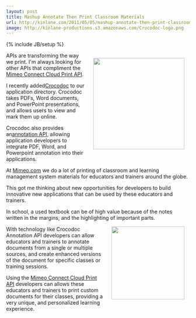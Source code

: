 ```yaml
---
layout: post
title: Mashup Annotate Then Print Classroom Materials
url: http://kinlane.com/2011/05/05/mashup-annotate-then-print-classroom-materials/
image: http://kinlane-productions.s3.amazonaws.com/Crocodoc-logo.png
---
```

{% include JB/setup %}
<p>
     <img style="padding: 15px;" src="http://kinlane-productions.s3.amazonaws.com/Crocodoc-logo.png"  width="250" align="right" />APIs are transforming the way we print. I'm always looking for other APIs that compliment the <a title="Mimeo Connect Cloud Print API" href="http://developer.mimeo.com">Mimeo Connect Cloud Print API</a>.
</p>

<p>
     I recently added<a title="Crocodoc" href="http://www.crocodoc.com/">Crocodoc</a> to our application directory. Crocodoc takes PDFs, Word documents, and PowerPoint presentations, and allows users to view and mark them up online.
</p>

<p>
     Crocodoc also provides an<a title="web-based annotation APIs" href="http://crocodoc.com/api/">annotation API</a>, allowing application developers to integrate PDF, Word, and Powerpoint annotation into their applications.
</p>

<p>
     At <a title="Mimeo.com" href="http://www.Mimeo.com">Mimeo.com</a> we do a lot of printing of classroom and learning management system materials for educators and trainers around the globe.
</p>

<p>
     This got me thinking about new opportunities for developers to build innovative new applications that can be used by these educators and trainers.
</p>

<p>
     In school, a used textbook can be of high value because of the notes written in the margins, and the highlighting of important parts.<img style="padding: 15px;" src="http://kinlane-productions.s3.amazonaws.com/mimeo/mimeo_connect_logo.jpg"  width="200" align="right" />
</p>

<p>
     With technology like Crocodoc Annotation API developers can allow educators and trainers to annotate documents from a single or multiple sources, and create enhanced versions of the document for specific classes or training sessions.
</p>

<p>
     Using the <a title="Mimeo Connect Cloud Print API" href="http://developer.mimeo.com">Mimeo Connect Cloud Print API</a> developers can allows these educators and trainers to print custom documents for their classes, providing a very unique, and personalized learning experience.
</p>